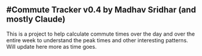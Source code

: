 #Commute Tracker v0.4
by Madhav Sridhar (and mostly Claude)
---

This is a project to help calculate commute times over the day and over the entire week to understand the peak times and other interesting patterns. Will update here more as time goes.
